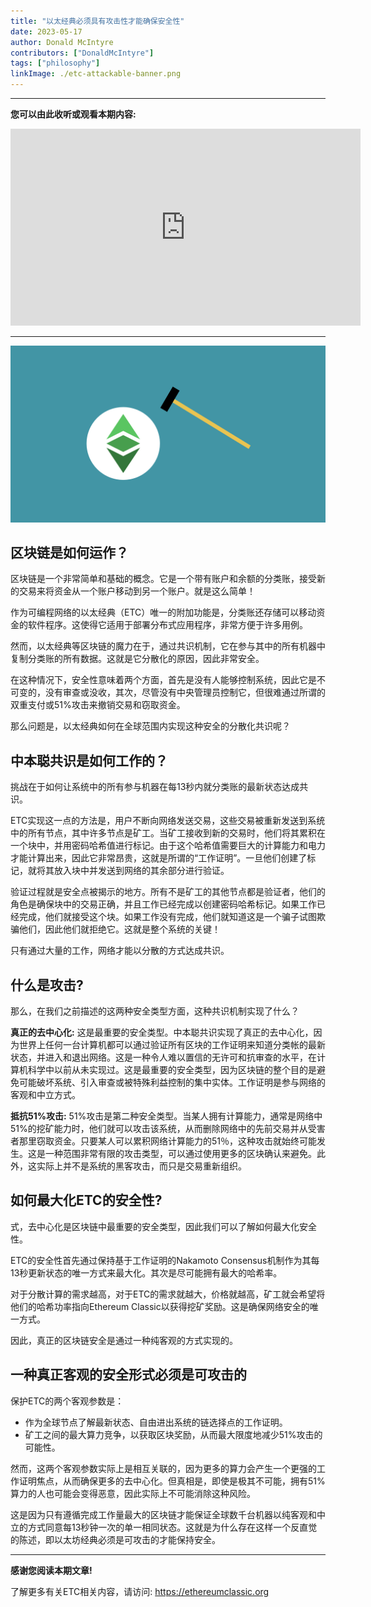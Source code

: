 ```yaml
---
title: "以太经典必须具有攻击性才能确保安全性"
date: 2023-05-17
author: Donald McIntyre
contributors: ["DonaldMcIntyre"]
tags: ["philosophy"]
linkImage: ./etc-attackable-banner.png
---
```


---
**您可以由此收听或观看本期内容:**

<iframe width="560" height="315" src="https://www.youtube.com/embed/GF8lxfsqdi0" title="YouTube video player" frameborder="0" allow="accelerometer; autoplay; clipboard-write; encrypted-media; gyroscope; picture-in-picture; web-share" allowfullscreen></iframe>

---

![ETC must be attackable.](./etc-attackable-banner.png)

## 区块链是如何运作？

区块链是一个非常简单和基础的概念。它是一个带有账户和余额的分类账，接受新的交易来将资金从一个账户移动到另一个账户。就是这么简单！

作为可编程网络的以太经典（ETC）唯一的附加功能是，分类账还存储可以移动资金的软件程序。这使得它适用于部署分布式应用程序，非常方便于许多用例。

然而，以太经典等区块链的魔力在于，通过共识机制，它在参与其中的所有机器中复制分类账的所有数据。这就是它分散化的原因，因此非常安全。

在这种情况下，安全性意味着两个方面，首先是没有人能够控制系统，因此它是不可变的，没有审查或没收，其次，尽管没有中央管理员控制它，但很难通过所谓的双重支付或51%攻击来撤销交易和窃取资金。

那么问题是，以太经典如何在全球范围内实现这种安全的分散化共识呢？

## 中本聪共识是如何工作的？

挑战在于如何让系统中的所有参与机器在每13秒内就分类账的最新状态达成共识。

ETC实现这一点的方法是，用户不断向网络发送交易，这些交易被重新发送到系统中的所有节点，其中许多节点是矿工。当矿工接收到新的交易时，他们将其累积在一个块中，并用密码哈希值进行标记。由于这个哈希值需要巨大的计算能力和电力才能计算出来，因此它非常昂贵，这就是所谓的“工作证明”。一旦他们创建了标记，就将其放入块中并发送到网络的其余部分进行验证。

验证过程就是安全点被揭示的地方。所有不是矿工的其他节点都是验证者，他们的角色是确保块中的交易正确，并且工作已经完成以创建密码哈希标记。如果工作已经完成，他们就接受这个块。如果工作没有完成，他们就知道这是一个骗子试图欺骗他们，因此他们就拒绝它。这就是整个系统的关键！

只有通过大量的工作，网络才能以分散的方式达成共识。

## 什么是攻击?

那么，在我们之前描述的这两种安全类型方面，这种共识机制实现了什么？

**真正的去中心化:** 这是最重要的安全类型。中本聪共识实现了真正的去中心化，因为世界上任何一台计算机都可以通过验证所有区块的工作证明来知道分类帐的最新状态，并进入和退出网络。这是一种令人难以置信的无许可和抗审查的水平，在计算机科学中以前从未实现过。这是最重要的安全类型，因为区块链的整个目的是避免可能破坏系统、引入审查或被特殊利益控制的集中实体。工作证明是参与网络的客观和中立方式。

**抵抗51%攻击:** 51%攻击是第二种安全类型。当某人拥有计算能力，通常是网络中51%的挖矿能力时，他们就可以攻击该系统，从而删除网络中的先前交易并从受害者那里窃取资金。只要某人可以累积网络计算能力的51％，这种攻击就始终可能发生。这是一种范围非常有限的攻击类型，可以通过使用更多的区块确认来避免。此外，这实际上并不是系统的黑客攻击，而只是交易重新组织。

## 如何最大化ETC的安全性?

式，去中心化是区块链中最重要的安全类型，因此我们可以了解如何最大化安全性。

ETC的安全性首先通过保持基于工作证明的Nakamoto Consensus机制作为其每13秒更新状态的唯一方式来最大化。其次是尽可能拥有最大的哈希率。

对于分散计算的需求越高，对于ETC的需求就越大，价格就越高，矿工就会希望将他们的哈希功率指向Ethereum Classic以获得挖矿奖励。这是确保网络安全的唯一方式。

因此，真正的区块链安全是通过一种纯客观的方式实现的。

## 一种真正客观的安全形式必须是可攻击的

保护ETC的两个客观参数是：

- 作为全球节点了解最新状态、自由进出系统的链选择点的工作证明。
- 矿工之间的最大算力竞争，以获取区块奖励，从而最大限度地减少51%攻击的可能性。

然而，这两个客观参数实际上是相互关联的，因为更多的算力会产生一个更强的工作证明焦点，从而确保更多的去中心化。但真相是，即使是极其不可能，拥有51%算力的人也可能会变得恶意，因此实际上不可能消除这种风险。

这是因为只有遵循完成工作量最大的区块链才能保证全球数千台机器以纯客观和中立的方式同意每13秒钟一次的单一相同状态。这就是为什么存在这样一个反直觉的陈述，即以太坊经典必须是可攻击的才能保持安全。

---

**感谢您阅读本期文章!**

了解更多有关ETC相关内容，请访问: https://ethereumclassic.org
